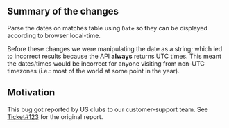 ## Summary of the changes
Parse the dates on matches table using `Date` so they can be displayed according to browser local-time.

Before these changes we were manipulating the date as a string; which led to incorrect results because the API **always** returns UTC times. This meant the dates/times would be incorrect for anyone visiting from non-UTC timezones (i.e.: most of the world at some point in the year).

## Motivation
This bug got reported by US clubs to our customer-support team. See [Ticket#123](#not-a-real-link) for the original report.
